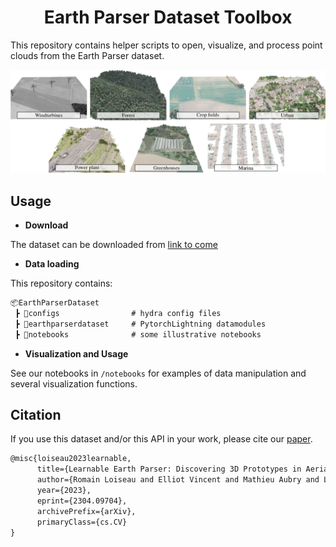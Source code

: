 <div align="center">

# Earth Parser Dataset Toolbox

</div>

This repository contains helper scripts to open, visualize, and process point clouds from the Earth Parser dataset.

![earth parser dataset](media/earthparserdataset.png)

## Usage 

- **Download** 

The dataset can be downloaded from [link to come](linktocome)

- **Data loading** 

This repository contains: 

```markdown
📦EarthParserDataset
 ┣ 📂configs                # hydra config files
 ┣ 📂earthparserdataset     # PytorchLightning datamodules
 ┣ 📂notebooks              # some illustrative notebooks
 ```

- **Visualization and Usage** 

See our notebooks in `/notebooks` for examples of data manipulation and several visualization functions.

## Citation   

If you use this dataset and/or this API in your work, please cite our [paper](https://imagine.enpc.fr/~loiseaur/learnable-earth-parser).

```markdown
@misc{loiseau2023learnable,
      title={Learnable Earth Parser: Discovering 3D Prototypes in Aerial Scans}, 
      author={Romain Loiseau and Elliot Vincent and Mathieu Aubry and Loic Landrieu},
      year={2023},
      eprint={2304.09704},
      archivePrefix={arXiv},
      primaryClass={cs.CV}
}
```